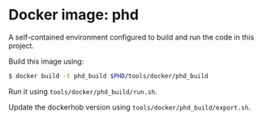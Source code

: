 # Docker image: phd

A self-contained environment configured to build and run the code in this 
project.

Build this image using:

```sh
$ docker build -t phd_build $PHD/tools/docker/phd_build
```

Run it using `tools/docker/phd_build/run.sh`.

Update the dockerhob version using `tools/docker/phd_build/export.sh`.
